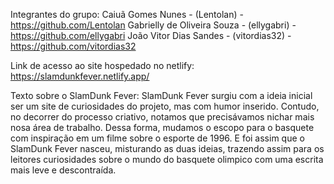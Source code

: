 Integrantes do grupo:
Caiuã Gomes Nunes - (Lentolan) - <https://github.com/Lentolan>
Gabrielly de Oliveira Souza - (ellygabri) - <https://github.com/ellygabri>
João Vitor Dias Sandes - (vitordias32) - <https://github.com/vitordias32>

Link de acesso ao site hospedado no netlify: <https://slamdunkfever.netlify.app/>

Texto sobre o SlamDunk Fever:
SlamDunk Fever surgiu com a ideia inicial ser um site de curiosidades do projeto, mas com humor inserido. Contudo, no decorrer do processo criativo, notamos que precisávamos nichar mais nosa área de trabalho.
Dessa forma, mudamos o escopo para o basquete com inspiração em um filme sobre o esporte de 1996. 
E foi assim que o SlamDunk Fever nasceu, misturando as duas ideias, trazendo assim para os leitores curiosidades sobre o mundo do basquete olimpico com uma escrita mais leve e descontraída.

